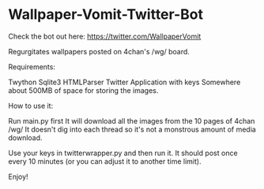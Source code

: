 Wallpaper-Vomit-Twitter-Bot
===========================

Check the bot out here: https://twitter.com/WallpaperVomit

Regurgitates wallpapers posted on 4chan's /wg/ board.

Requirements:

Twython
Sqlite3
HTMLParser
Twitter Application with keys
Somewhere about 500MB of space for storing the images.


How to use it:

Run main.py first
It will download all the images from the 10 pages of 4chan /wg/
It doesn't dig into each thread so it's not a monstrous amount of media download.

Use your keys in twitterwrapper.py and then run it. It should post once every 10 minutes (or you can adjust it to another time limit).

Enjoy!
